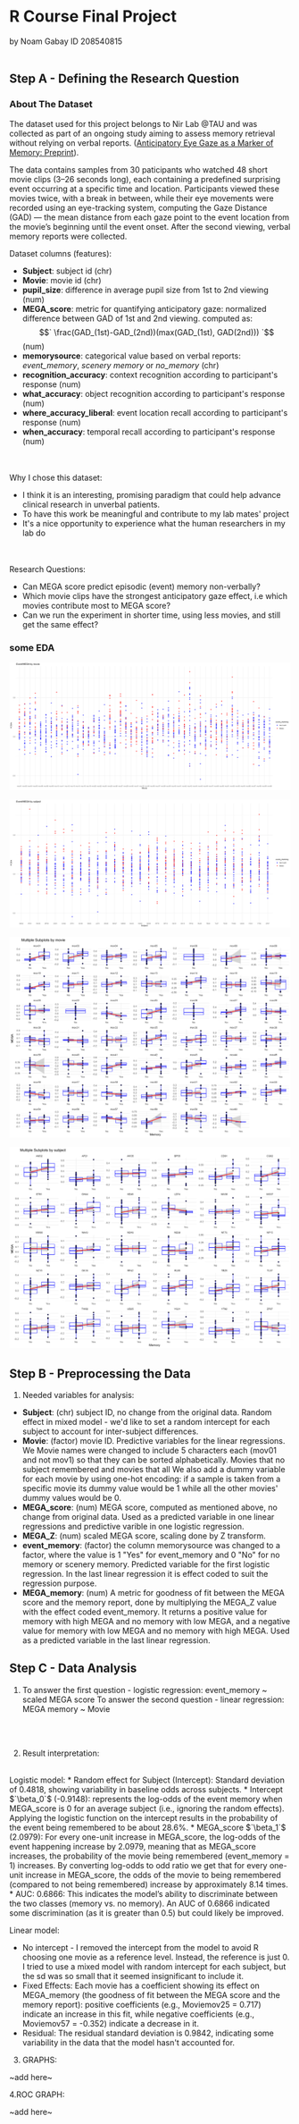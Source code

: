 # R Course Final Project

by Noam Gabay ID 208540815 <br><br>


## Step A - Defining the Research Question


### About The Dataset

The dataset used for this project belongs to Nir Lab @TAU and was collected as part of an ongoing study aiming to assess memory retrieval without relying on verbal reports. ([Anticipatory Eye Gaze as a Marker of Memory: Preprint](https://www.biorxiv.org/content/10.1101/2024.08.14.607869v1)). <br>

The data contains samples from 30 paticipants who watched 48 short movie clips (3–26 seconds long), each containing a predefined surprising event occurring at a specific time and location. Participants viewed these movies twice, with a break in between, while their eye movements were recorded using an eye-tracking system, computing the Gaze Distance (GAD) — the mean distance from each gaze point to the event location from the movie’s beginning until the event onset. After the second viewing, verbal memory reports were collected. <br>

Dataset columns (features):<br>
* **Subject**: subject id (chr)
* **Movie**: movie id (chr)
* **pupil_size**: difference in average pupil size from 1st to 2nd viewing (num)
* **MEGA_score**: metric for quantifying anticipatory gaze: normalized difference between GAD of 1st and 2nd viewing. computed as:
$$` \frac(GAD_(1st)-GAD_(2nd))(max(GAD_(1st), GAD(2nd))) `$$ (num)
* **memorysource**: categorical value based on verbal reports: *event_memory*, *scenery memory* or *no_memory* (chr)
* **recognition_accuracy**: context recognition according to participant's response (num)
* **what_accuracy**: object recognition according to participant's response (num)
* **where_accuracy_liberal**: event location recall according to participant's response (num)
* **when_accuracy**: temporal recall according to participant's response (num)

<br><br>
Why I chose this dataset:
* I think it is an interesting, promising paradigm that could help advance clinical research in unverbal patients.
* To have this work be meaningful and contribute to my lab mates' project
* It's a nice opportunity to experience what the human researchers in my lab do

<br><br>
Research Questions: <br>
* Can MEGA score predict episodic (event) memory non-verbally?
* Which movie clips have the strongest anticipatory gaze effect, i.e which movies contribute most to MEGA score?
* Can we run the experiment in shorter time, using less movies, and still get the same effect?



### some EDA

![Scatter plot of event memory and MEGA by movie](https://github.com/lil-Noam/R_Course_2024/blob/main/final_project/MEGA%20by%20movie.jpeg)

![Scatter plot of event memory and MEGA by subject](https://github.com/lil-Noam/R_Course_2024/blob/main/final_project/MEGA%20by%20subject.jpeg)

![Box plot of event memory and MEGA by Movie](https://github.com/lil-Noam/R_Course_2024/blob/main/final_project/Multiple%20Subplots%20by%20movie.jpeg)

![Box plot of event memory and MEGA by subject](https://github.com/lil-Noam/R_Course_2024/blob/main/final_project/Multiple%20Subplots%20by%20subject.jpeg)



## Step B - Preprocessing the Data

1. Needed variables for analysis: <br>
* **Subject**: (chr) subject ID, no change from the original data. Random effect in mixed model - we'd like to set a random intercept for each subject to account for inter-subject differences.
* **Movie**: (factor) movie ID. Predictive variables for the linear regressions. We Movie names were changed to include 5 characters each (mov01 and not mov1) so that they can be sorted alphabetically. Movies that no subject remembered and movies that all  We also add a dummy variable for each movie by using one-hot encoding: if a sample is taken from a specific movie its dummy value would be 1 while all the other movies' dummy values would be 0.
* **MEGA_score**: (num) MEGA score, computed as mentioned above, no change from original data. Used as a predicted variable in one linear regressions and predictive varible in one logistic regression.
* **MEGA_Z**: (num) scaled MEGA score, scaling done by Z transform.
* **event_memory**: (factor) the column memorysource was changed to a factor, where the value is 1 "Yes" for event_memory and 0 "No" for no memory or scenery memory. Predicted variable for the first logistic regression. In the last linear regression it is effect coded to suit the regression purpose.
* **MEGA_memory**: (num) A metric for goodness of fit between the MEGA score and the memory report, done by multiplying the MEGA_Z value with the effect coded event_memory. It returns a positive value for memory with high MEGA and no memory with low MEGA, and a negative value for memory with low MEGA and no memory with high MEGA. Used as a predicted variable in the last linear regression. 




## Step C - Data Analysis

1. To answer the first question - logistic regression: event_memory ~ scaled MEGA score
To answer the second question - linear regression: MEGA memory ~ Movie

<br><br>

2. Result interpretation:
<br>
Logistic model:
* Random effect for Subject (Intercept): Standard deviation of 0.4818, showing variability in baseline odds across subjects.
* Intercept $`\beta_0`$ (-0.9148): represents the log-odds of the event memory when MEGA_score is 0 for an average subject (i.e., ignoring the random effects). Applying the logistic function on the intercept results in the probability of the event being remembered to be about 28.6%.
* MEGA_score $`\beta_1`$ (2.0979): For every one-unit increase in MEGA_score, the log-odds of the event happening increase by 2.0979, meaning that as MEGA_score increases, the probability of the movie being remembered (event_memory = 1) increases. By converting log-odds to odd ratio we get that for every one-unit increase in MEGA_score, the odds of the movie to being remembered (compared to not being remembered) increase by approximately 8.14 times.
* AUC: 0.6866: This indicates the model’s ability to discriminate between the two classes (memory vs. no memory). An AUC of 0.6866 indicated some discrimination (as it is greater than 0.5) but could likely be improved.

<br>

Linear model:
* No intercept - I removed the intercept from the model to avoid R choosing one movie as a reference level. Instead, the reference is just 0. I tried to use a mixed model with random intercept for each subject, but the sd was so small that it seemed insignificant to include it.
* Fixed Effects: Each movie has a coefficient showing its effect on MEGA_memory (the goodness of fit between the MEGA score and the memory report): positive coefficients (e.g., Moviemov25 = 0.717) indicate an increase in this fit, while negative coefficients (e.g., Moviemov57 = -0.352) indicate a decrease in it.
* Residual: The residual standard deviation is 0.9842, indicating some variability in the data that the model hasn't accounted for.


3. GRAPHS:

~add here~

4.ROC GRAPH:

~add here~